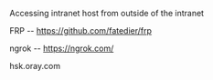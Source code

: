 
Accessing intranet host from outside of the intranet

FRP -- https://github.com/fatedier/frp

ngrok -- https://ngrok.com/

hsk.oray.com
